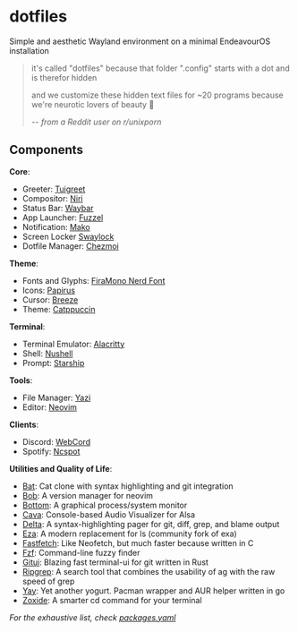 # dotfiles

Simple and aesthetic Wayland environment on a minimal EndeavourOS installation

> it's called "dotfiles" because that folder ".config" starts with a dot and is
> therefor hidden
>
> and we customize these hidden text files for ~20 programs because we're
> neurotic lovers of beauty 🤷
>
> -- <cite>from a Reddit user on r/unixporn</cite>

## Components

**Core**:

* Greeter: [Tuigreet](https://github.com/apognu/tuigreet)  
* Compositor: [Niri](https://github.com/YaLTeR/niri)  
* Status Bar: [Waybar](https://github.com/Alexays/Waybar)  
* App Launcher: [Fuzzel](https://codeberg.org/dnkl/fuzzel)  
* Notification: [Mako](https://github.com/emersion/mako)  
* Screen Locker [Swaylock](https://github.com/swaywm/swaylock)  
* Dotfile Manager: [Chezmoi](https://github.com/twpayne/chezmoi)

**Theme**:

* Fonts and Glyphs: [FiraMono Nerd Font](https://github.com/ryanoasis/nerd-fonts)  
* Icons:
[Papirus](https://github.com/PapirusDevelopmentTeam/papirus-icon-theme)  
* Cursor: [Breeze](https://kde.org/plasma-desktop/)  
* Theme: [Catppuccin](https://github.com/catppuccin/catppuccin)

**Terminal**:

* Terminal Emulator: [Alacritty](https://github.com/alacritty/alacritty)  
* Shell: [Nushell](https://github.com/nushell/nushell)  
* Prompt: [Starship](https://github.com/starship/starship)

**Tools**:

* File Manager: [Yazi](https://github.com/sxyazi/yazi)  
* Editor: [Neovim](https://github.com/neovim/neovim)

**Clients**:

* Discord: [WebCord](https://github.com/SpacingBat3/WebCord)  
* Spotify: [Ncspot](https://github.com/hrkfdn/ncspot)

**Utilities and Quality of Life**:

* [Bat](https://github.com/sharkdp/bat): Cat clone with syntax highlighting and
git integration  
* [Bob](https://github.com/MordechaiHadad/bob): A version manager for neovim
* [Bottom](https://github.com/ClementTsang/bottom): A graphical process/system
monitor  
* [Cava](https://github.com/karlstav/cava): Console-based Audio Visualizer for
Alsa  
* [Delta](https://github.com/dandavison/delta): A syntax-highlighting pager for
git, diff, grep, and blame output  
* [Eza](https://github.com/eza-community/eza): A modern replacement for ls
(community fork of exa)  
* [Fastfetch](https://github.com/fastfetch-cli/fastfetch): Like Neofetch, but
much faster because written in C  
* [Fzf](https://github.com/junegunn/fzf): Command-line fuzzy finder  
* [Gitui](https://github.com/extrawurst/gitui): Blazing fast terminal-ui for git
written in Rust  
* [Ripgrep](https://github.com/BurntSushi/ripgrep): A search tool that combines
the usability of ag with the raw speed of grep  
* [Yay](https://github.com/Jguer/yay): Yet another yogurt. Pacman wrapper and AUR
helper written in go  
* [Zoxide](https://github.com/ajeetdsouza/zoxide): A smarter cd command for your
terminal

*For the exhaustive list, check [packages.yaml](home/.chezmoidata/packages.yaml)*
